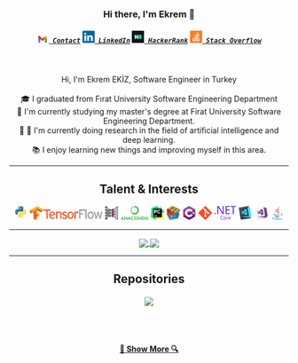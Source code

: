<h3 align="center">Hi there, I'm Ekrem 👋</h3>
<h5 align="center">
  <code><a href="mailto: ekremekz@gmail.com" title="Send E-Mail"><img width="22" src="https://github.com/ekremekiz/ekremekiz/blob/main/IMAGES/gmail.png"> Contact</a></code>
  <code><a href="https://www.linkedin.com/in/ekremekiz/" title="LinkedIn Profile"><img width="22" src="https://github.com/ekremekiz/ekremekiz/blob/main/IMAGES/linkedin.svg"> LinkedIn</a></code>
  <code><a href="https://www.hackerrank.com/ekremekz" title="HackerRank Profile"><img width="22" src="https://github.com/ekremekiz/ekremekiz/blob/main/IMAGES/hackerrank.png"> HackerRank</a></code>
  <code><a href="https://stackoverflow.com/users/8290052/ekrem-ekiz" title="Stack Overflow Profile"><img width="22" src="https://github.com/ekremekiz/ekremekiz/blob/main/IMAGES/stackoverflow.svg"> Stack Overflow</a></code>
</h5>
<br>
<p align="center">
  Hi, I'm Ekrem EKİZ, Software Engineer in Turkey
  <br>
  <br>
  🎓 I graduated from Fırat University Software Engineering Department
  <br>
  🔬 I'm currently studying my master's degree at Firat University Software Engineering Department.
  <br>
  🔭 🌱 I'm currently doing research in the field of artificial intelligence and deep learning. <br>📚 I enjoy learning new things and improving myself in this area.
</p>

<hr>

<h2 align="center">Talent & Interests</h2>

<p align="center">
  <code><img title="Python" height="25" src="https://github.com/ekremekiz/ekremekiz/blob/main/IMAGES/python-original.svg"></code>
  <code><img title="Tensorflow" height="25" src="https://github.com/ekremekiz/ekremekiz/blob/main/IMAGES/tensorflow.png"></code>
  <code><img title="Deep Learning" height="25" src="https://github.com/ekremekiz/ekremekiz/blob/main/IMAGES/deep-learning.svg"></code>
  <code><img title="Anaconda" height="25" src="https://github.com/ekremekiz/ekremekiz/blob/main/IMAGES/anaconda.png"></code>
  <code><img title="PyCharm" height="25" src="https://github.com/ekremekiz/ekremekiz/blob/main/IMAGES/pycharm.png"></code>
  <code><img title="Problem Solving" height="25" src="https://github.com/ekremekiz/ekremekiz/blob/master/images/problemSolving.png"></code>
  <code><img title="C#" height="25" src="https://github.com/ekremekiz/ekremekiz/blob/master/images/cSharp.svg"></code>
  <code><img title="Git" height="25" src="https://github.com/ekremekiz/ekremekiz/blob/master/images/git-original.svg"></code>
  <code><img title=".NetCore" height="25" src="https://github.com/ekremekiz/ekremekiz/blob/master/images/dotnetcore.svg"></code>
  <code><img title="Visual Studio Code" height="25" src="https://github.com/ekremekiz/ekremekiz/blob/master/images/vscode.png"></code>
  <code><img title="Microsoft Visual Studio" height="25" src="https://github.com/ekremekiz/ekremekiz/blob/master/images/visualstudio.png"></code>
  <code><img title="Java" height="25" src="https://github.com/ekremekiz/ekremekiz/blob/master/images/java-original.svg"></code>
</p>

<hr>

<p align=center>
  <a href="https://github.com/anuraghazra/github-readme-stats" title="Go to Source">
    <img height=175 align="center" src="https://github-readme-stats.vercel.app/api?username=ekremekiz&show_icons=true&theme=gotham">
  </a>
  <a href="https://github.com/anuraghazra/github-readme-stats">
  <img height=175 align="center" src="https://github-readme-stats.vercel.app/api/top-langs/?username=ekremekiz&hide=c%23,powershell,java&title_color=2aa889&text_color=99d1ce&icon_color=2bbc8a&bg_color=0c1014&langs_count=8&layout=compact" />
  </a>
</p>

<hr>

<h2 align="center">Repositories</h2>

<p width="100%" align="center">
  <a align="left" href="https://github.com/ekremekiz/HackerRank-30-Days-of-Code" title="HackerRank 30 Days of Code"><img align="center" height="115" src="https://github-readme-stats.vercel.app/api/pin/?username=ekremekiz&repo=HackerRank-30-Days-of-Code&theme=gotham"></a>
</p>
<br><br>
<h4 align="center"><a href=https://github.com/ekremekiz?tab=repositories" title="Show Repositories">🔎 Show More 🔍</a></h4>



<!--
**ekremekiz/ekremekiz** is a ✨ _special_ ✨ repository because its `README.md` (this file) appears on your GitHub profile.

Here are some ideas to get you started:

- 🔭 I’m currently working on ...
- 🌱 I’m currently learning ...
- 👯 I’m looking to collaborate on ...
- 🤔 I’m looking for help with ...
- 💬 Ask me about ...
- 📫 How to reach me: ...
- 😄 Pronouns: ...
- ⚡ Fun fact: ...
-->
